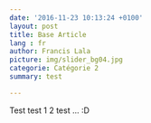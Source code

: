 ```yaml
---
date: '2016-11-23 10:13:24 +0100'
layout: post
title: Base Article
lang : fr
author: Francis Lala
picture: img/slider_bg04.jpg
categorie: Catégorie 2
summary: test

---
```


Test test 1 2 test ... :D
	